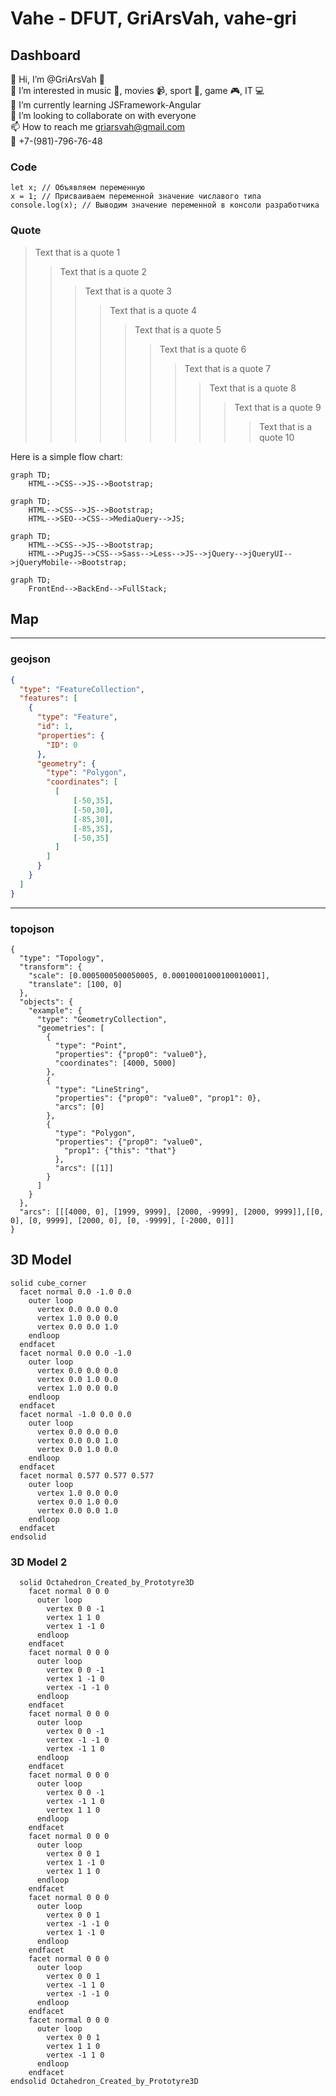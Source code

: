 # Vahe - DFUT, GriArsVah, vahe-gri

## Dashboard

👋 Hi, I’m @GriArsVah :man: <br>
👀 I’m interested in music :musical_note:, movies :video_camera:, sport :runner:, game :video_game:, IT :computer: <br>
🌱 I’m currently learning JSFramework-Angular <br>
💞️ I’m looking to collaborate on with everyone <br>
📫 How to reach me griarsvah@gmail.com <br>
:iphone: +7-(981)-796-76-48

### Code
```JS
let x; // Объявляем переменную
x = 1; // Присваиваем переменной значение числавого типа
console.log(x); // Выводим значение переменной в консоли разработчика
```

### Quote
> Text that is a quote 1
> > Text that is a quote 2
> > > Text that is a quote 3
> > > > Text that is a quote 4
> > > > > Text that is a quote 5
> > > > > > Text that is a quote 6
> > > > > > > Text that is a quote 7
> > > > > > > > Text that is a quote 8
> > > > > > > > > Text that is a quote 9
> > > > > > > > > > Text that is a quote 10

<!---
GriArsVah/GriArsVah is a ✨ special ✨ repository because its `README.md` (this file) appears on your GitHub profile.
You can click the Preview link to take a look at your changes.--->

Here is a simple flow chart:

```mermaid
graph TD;
    HTML-->CSS-->JS-->Bootstrap;
```

```mermaid
graph TD;
    HTML-->CSS-->JS-->Bootstrap;
    HTML-->SEO-->CSS-->MediaQuery-->JS;
```

```mermaid
graph TD;
    HTML-->CSS-->JS-->Bootstrap;
    HTML-->PugJS-->CSS-->Sass-->Less-->JS-->jQuery-->jQueryUI-->jQueryMobile-->Bootstrap;
```

```mermaid
graph TD;
    FrontEnd-->BackEnd-->FullStack;
```


## Map
____
### geojson
```geojson
{
  "type": "FeatureCollection",
  "features": [
    {
      "type": "Feature",
      "id": 1,
      "properties": {
        "ID": 0
      },
      "geometry": {
        "type": "Polygon",
        "coordinates": [
          [
              [-50,35],
              [-50,30],
              [-85,30],
              [-85,35],
              [-50,35]
          ]
        ]
      }
    }
  ]
}
```
____
### topojson
```topojson
{
  "type": "Topology",
  "transform": {
    "scale": [0.0005000500050005, 0.00010001000100010001],
    "translate": [100, 0]
  },
  "objects": {
    "example": {
      "type": "GeometryCollection",
      "geometries": [
        {
          "type": "Point",
          "properties": {"prop0": "value0"},
          "coordinates": [4000, 5000]
        },
        {
          "type": "LineString",
          "properties": {"prop0": "value0", "prop1": 0},
          "arcs": [0]
        },
        {
          "type": "Polygon",
          "properties": {"prop0": "value0",
            "prop1": {"this": "that"}
          },
          "arcs": [[1]]
        }
      ]
    }
  },
  "arcs": [[[4000, 0], [1999, 9999], [2000, -9999], [2000, 9999]],[[0, 0], [0, 9999], [2000, 0], [0, -9999], [-2000, 0]]]
}
```

## 3D Model
```stl
solid cube_corner
  facet normal 0.0 -1.0 0.0
    outer loop
      vertex 0.0 0.0 0.0
      vertex 1.0 0.0 0.0
      vertex 0.0 0.0 1.0
    endloop
  endfacet
  facet normal 0.0 0.0 -1.0
    outer loop
      vertex 0.0 0.0 0.0
      vertex 0.0 1.0 0.0
      vertex 1.0 0.0 0.0
    endloop
  endfacet
  facet normal -1.0 0.0 0.0
    outer loop
      vertex 0.0 0.0 0.0
      vertex 0.0 0.0 1.0
      vertex 0.0 1.0 0.0
    endloop
  endfacet
  facet normal 0.577 0.577 0.577
    outer loop
      vertex 1.0 0.0 0.0
      vertex 0.0 1.0 0.0
      vertex 0.0 0.0 1.0
    endloop
  endfacet
endsolid
```

### 3D Model 2
```stl
  solid Octahedron_Created_by_Prototyre3D
    facet normal 0 0 0
      outer loop
        vertex 0 0 -1
        vertex 1 1 0
        vertex 1 -1 0
      endloop
    endfacet
    facet normal 0 0 0
      outer loop
        vertex 0 0 -1
        vertex 1 -1 0
        vertex -1 -1 0
      endloop
    endfacet
    facet normal 0 0 0
      outer loop
        vertex 0 0 -1
        vertex -1 -1 0
        vertex -1 1 0
      endloop
    endfacet
    facet normal 0 0 0
      outer loop
        vertex 0 0 -1
        vertex -1 1 0
        vertex 1 1 0
      endloop
    endfacet
    facet normal 0 0 0
      outer loop
        vertex 0 0 1
        vertex 1 -1 0
        vertex 1 1 0
      endloop
    endfacet
    facet normal 0 0 0
      outer loop
        vertex 0 0 1
        vertex -1 -1 0
        vertex 1 -1 0
      endloop
    endfacet
    facet normal 0 0 0
      outer loop
        vertex 0 0 1
        vertex -1 1 0
        vertex -1 -1 0
      endloop
    endfacet
    facet normal 0 0 0
      outer loop
        vertex 0 0 1
        vertex 1 1 0
        vertex -1 1 0
      endloop
    endfacet
endsolid Octahedron_Created_by_Prototyre3D

